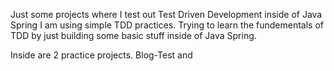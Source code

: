 Just some projects where I test out Test Driven Development inside of Java Spring 
I am using simple TDD practices. Trying to learn the fundementals of TDD by just building some basic stuff inside of Java Spring.

Inside are 2 practice projects.
Blog-Test and
